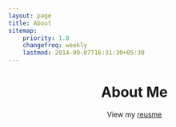```yaml
---
layout: page
title: About
sitemap:
    priority: 1.0
    changefreq: weekly
    lastmod: 2014-09-07T16:31:30+05:30
---
```

<h1 style="text-align:center"> About Me</h1>
<p style="text-align:center">View my <a href="./resume.html">reusme</a></p>
